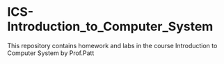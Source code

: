 # ICS-Introduction_to_Computer_System
This repository contains homework and labs in the course Introduction to Computer System by Prof.Patt
